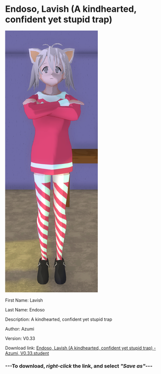 # Endoso, Lavish (A kindhearted, confident yet stupid trap)

<img src = "https://raw.githubusercontent.com/Arbiter1223/Daigaku-Gurashi-Custom-Students/master/Students/Files/Endoso%2C%20Lavish%20(A%20kindhearted%2C%20confident%20yet%20stupid%20trap).png">

First Name: Lavish

Last Name: Endoso

Description: A kindhearted, confident yet stupid trap

Author: Azumi

Version: V0.33

Download link: <a href="https://raw.githubusercontent.com/Arbiter1223/Daigaku-Gurashi-Custom-Students/master/Students/Files/Endoso%2C%20Lavish%20(A%20kindhearted%2C%20confident%20yet%20stupid%20trap)%20-%20Azumi%2C%20V0.33.student">Endoso, Lavish (A kindhearted, confident yet stupid trap) - Azumi, V0.33.student</a>

### ---**To download, _right-click_ the link, and select _"Save as"_**---
